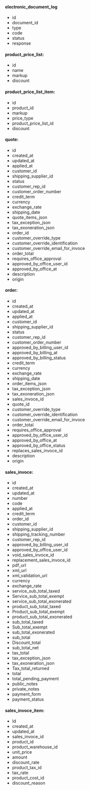 #### electronic_document_log

* id
* document_id
* type
* code
* status
* response

#### product_price_list:

* id
* name
* markup
* discount

#### product_price_list_item:

* id
* product_id
* markup
* price_type
* product_price_list_id
* discount

#### quote:

* id
* created_at
* updated_at
* applied_at
* customer_id
* shipping_supplier_id
* status
* customer_rep_id
* customer_order_number
* credit_term
* currency
* exchange_rate
* shipping_date
* quote_items_json
* tax_exception_json
* tax_exoneration_json
* order_id
* customer_override_type
* customer_override_identification
* customer_override_email_for_invoce
* order_total
* requires_office_approval
* approved_by_office_user_id
* approved_by_office_at
* description
* origin

#### order:

* id
* created_at
* updated_at
* applied_at
* customer_id
* shipping_supplier_id
* status
* customer_rep_id
* customer_order_number
* approved_by_billing_user_id
* approved_by_billing_at
* approved_by_billing_status
* credit_term
* currency
* exchange_rate
* shipping_date
* order_items_json
* tax_exception_json
* tax_exoneration_json
* sales_invoce_id
* quote_id
* customer_override_type
* customer_override_identification
* customer_override_email_for_invoce
* order_total
* requires_office_approval
* approved_by_office_user_id
* approved_by_office_at
* approved_by_office_status
* replaces_sales_invoce_id
* description
* origin

#### sales_invoce:

* id
* created_at
* updated_at
* number
* code
* applied_at
* credit_term
* order_id
* customer_id
* shipping_supplier_id
* shipping_tracking_number
* customer_rep_id
* approved_by_billing_user_id
* approved_by_office_user_id
* void_sales_invoce_id
* replacement_sales_invoce_id
* pdf_url
* xml_url
* xml_validation_url
* currency
* exchange_rate
* service_sub_total_taxed
* Service_sub_total_exempt
* service_sub_total_exonerated
* product_sub_total_taxed
* Product_sub_total_exempt
* product_sub_total_exonerated
* sub_total_taxed
* Sub_total_exempt
* sub_total_exonerated
* sub_total
* Discount_total
* sub_total_net
* tax_total
* tax_exception_json
* tax_exoneration_json
* Tax_total_returned
* total
* total_pending_payment
* public_notes
* private_notes
* payment_form
* payment_status

#### sales_invoce_item:

* Id
* created_at
* updated_at
* sales_invoce_id
* product_id
* product_warehouse_id
* unit_price
* amount
* discount_rate
* product_tax_id
* tax_rate
* product_cost_id
* discount_reason
